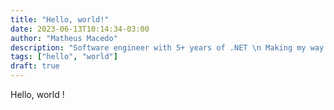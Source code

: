 ```yaml
---
title: "Hello, world!"
date: 2023-06-13T10:14:34-03:00
author: "Matheus Macedo"
description: "Software engineer with 5+ years of .NET \n Making my way into GO"
tags: ["hello", "world"]
draft: true 
---
```

Hello, world !
